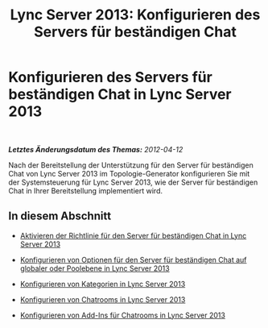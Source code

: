 ﻿---
title: 'Lync Server 2013: Konfigurieren des Servers für beständigen Chat'
TOCTitle: Konfigurieren des Servers für beständigen Chat
ms:assetid: d90a4049-b268-4e8e-9f24-0cef08c8d9ed
ms:mtpsurl: https://technet.microsoft.com/de-de/library/JJ205332(v=OCS.15)
ms:contentKeyID: 49295581
ms.date: 05/19/2016
mtps_version: v=OCS.15
ms.translationtype: HT
---

# Konfigurieren des Servers für beständigen Chat in Lync Server 2013

 

_**Letztes Änderungsdatum des Themas:** 2012-04-12_

Nach der Bereitstellung der Unterstützung für den Server für beständigen Chat von Lync Server 2013 im Topologie-Generator konfigurieren Sie mit der Systemsteuerung für Lync Server 2013, wie der Server für beständigen Chat in Ihrer Bereitstellung implementiert wird.

## In diesem Abschnitt

  - [Aktivieren der Richtlinie für den Server für beständigen Chat in Lync Server 2013](lync-server-2013-enable-persistent-chat-server-policy.md)

  - [Konfigurieren von Optionen für den Server für beständigen Chat auf globaler oder Poolebene in Lync Server 2013](lync-server-2013-configure-persistent-chat-server-options-globally-or-for-persistent-chat-server-pool.md)

  - [Konfigurieren von Kategorien in Lync Server 2013](lync-server-2013-configure-categories.md)

  - [Konfigurieren von Chatrooms in Lync Server 2013](lync-server-2013-configure-rooms.md)

  - [Konfigurieren von Add-Ins für Chatrooms in Lync Server 2013](lync-server-2013-configure-add-ins-for-rooms.md)

